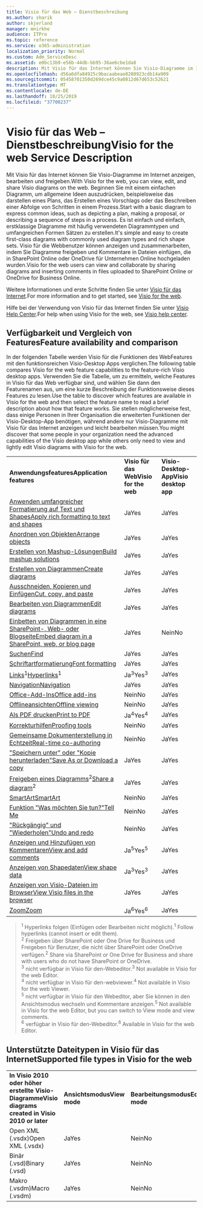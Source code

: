 ```yaml
---
title: Visio für das Web – Dienstbeschreibung
ms.author: sharik
author: skjerland
manager: mnirkhe
audience: ITPro
ms.topic: reference
ms.service: o365-administration
localization_priority: Normal
ms.custom: Adm_ServiceDesc
ms.assetid: e0bc13b9-e56b-44db-bb95-36ae6cbe1da8
description: Mit Visio für das Internet können Sie Visio-Diagramme im Internet anzeigen, bearbeiten und freigeben.
ms.openlocfilehash: d56a6dfa84925c9bacaabeae8280923cdb14a909
ms.sourcegitcommit: 05458701350d269dce45c9a0812d67d653c52621
ms.translationtype: MT
ms.contentlocale: de-DE
ms.lasthandoff: 10/25/2019
ms.locfileid: "37700237"
---
```

# <a name="visio-for-the-web-service-description"></a><span data-ttu-id="796c4-103">Visio für das Web – Dienstbeschreibung</span><span class="sxs-lookup"><span data-stu-id="796c4-103">Visio for the web Service Description</span></span>

<span data-ttu-id="796c4-104">Mit Visio für das Internet können Sie Visio-Diagramme im Internet anzeigen, bearbeiten und freigeben.</span><span class="sxs-lookup"><span data-stu-id="796c4-104">With Visio for the web, you can view, edit, and share Visio diagrams on the web.</span></span> <span data-ttu-id="796c4-105">Beginnen Sie mit einem einfachen Diagramm, um allgemeine Ideen auszudrücken, beispielsweise das darstellen eines Plans, das Erstellen eines Vorschlags oder das Beschreiben einer Abfolge von Schritten in einem Prozess.</span><span class="sxs-lookup"><span data-stu-id="796c4-105">Start with a basic diagram to express common ideas, such as depicting a plan, making a proposal, or describing a sequence of steps in a process.</span></span> <span data-ttu-id="796c4-106">Es ist einfach und einfach, erstklassige Diagramme mit häufig verwendeten Diagrammtypen und umfangreichen Formen Sätzen zu erstellen.</span><span class="sxs-lookup"><span data-stu-id="796c4-106">It's simple and easy to create first-class diagrams with commonly used diagram types and rich shape sets.</span></span> <span data-ttu-id="796c4-107">Visio für die Webbenutzer können anzeigen und zusammenarbeiten, indem Sie Diagramme freigeben und Kommentare in Dateien einfügen, die in SharePoint Online oder OneDrive für Unternehmen Online hochgeladen wurden.</span><span class="sxs-lookup"><span data-stu-id="796c4-107">Visio for the web users can view and collaborate by sharing diagrams and inserting comments in files uploaded to SharePoint Online or OneDrive for Business Online.</span></span>
  
<span data-ttu-id="796c4-108">Weitere Informationen und erste Schritte finden Sie unter [Visio für das Internet](https://products.office.com/en-US/visio/visio-online).</span><span class="sxs-lookup"><span data-stu-id="796c4-108">For more information and to get started, see [Visio for the web](https://products.office.com/en-US/visio/visio-online).</span></span>
  
<span data-ttu-id="796c4-109">Hilfe bei der Verwendung von Visio für das Internet finden Sie unter [Visio Help Center](https://support.office.com/visio).</span><span class="sxs-lookup"><span data-stu-id="796c4-109">For help when using Visio for the web, see [Visio help center](https://support.office.com/visio).</span></span>
  
## <a name="feature-availability-and-comparison"></a><span data-ttu-id="796c4-110">Verfügbarkeit und Vergleich von Features</span><span class="sxs-lookup"><span data-stu-id="796c4-110">Feature availability and comparison</span></span>

<span data-ttu-id="796c4-111">In der folgenden Tabelle werden Visio für die Funktionen des WebFeatures mit den funktionsreichen Visio-Desktop Apps verglichen.</span><span class="sxs-lookup"><span data-stu-id="796c4-111">The following table compares Visio for the web feature capabilities to the feature-rich Visio desktop apps.</span></span> <span data-ttu-id="796c4-112">Verwenden Sie die Tabelle, um zu ermitteln, welche Features in Visio für das Web verfügbar sind, und wählen Sie dann den Featurenamen aus, um eine kurze Beschreibung der Funktionsweise dieses Features zu lesen.</span><span class="sxs-lookup"><span data-stu-id="796c4-112">Use the table to discover which features are available in Visio for the web and then select the feature name to read a brief description about how that feature works.</span></span> <span data-ttu-id="796c4-113">Sie stellen möglicherweise fest, dass einige Personen in Ihrer Organisation die erweiterten Funktionen der Visio-Desktop-App benötigen, während andere nur Visio-Diagramme mit Visio für das Internet anzeigen und leicht bearbeiten müssen.</span><span class="sxs-lookup"><span data-stu-id="796c4-113">You might discover that some people in your organization need the advanced capabilities of the Visio desktop app while others only need to view and lightly edit Visio diagrams with Visio for the web.</span></span> 
  
||||
|:-----|:-----|:-----|
|<span data-ttu-id="796c4-114">**Anwendungsfeatures**</span><span class="sxs-lookup"><span data-stu-id="796c4-114">**Application features**</span></span> <br/> |<span data-ttu-id="796c4-115">**Visio für das Web**</span><span class="sxs-lookup"><span data-stu-id="796c4-115">**Visio for the web**</span></span> <br/> |<span data-ttu-id="796c4-116">**Visio-Desktop-App**</span><span class="sxs-lookup"><span data-stu-id="796c4-116">**Visio desktop app**</span></span> <br/> |
|[<span data-ttu-id="796c4-117">Anwenden umfangreicher Formatierung auf Text und Shapes</span><span class="sxs-lookup"><span data-stu-id="796c4-117">Apply rich formatting to text and shapes</span></span>](visio-online.md#apply-rich-formatting-to-text-and-shapes) <br/> |<span data-ttu-id="796c4-118">Ja</span><span class="sxs-lookup"><span data-stu-id="796c4-118">Yes</span></span>  <br/> |<span data-ttu-id="796c4-119">Ja</span><span class="sxs-lookup"><span data-stu-id="796c4-119">Yes</span></span>  <br/> |
|[<span data-ttu-id="796c4-120">Anordnen von Objekten</span><span class="sxs-lookup"><span data-stu-id="796c4-120">Arrange objects</span></span>](visio-online.md#arrange-objects) <br/> |<span data-ttu-id="796c4-121">Ja</span><span class="sxs-lookup"><span data-stu-id="796c4-121">Yes</span></span>  <br/> |<span data-ttu-id="796c4-122">Ja</span><span class="sxs-lookup"><span data-stu-id="796c4-122">Yes</span></span>  <br/> |
|[<span data-ttu-id="796c4-123">Erstellen von Mashup-Lösungen</span><span class="sxs-lookup"><span data-stu-id="796c4-123">Build mashup solutions</span></span>](visio-online.md#build-mashup-solutions) <br/> |<span data-ttu-id="796c4-124">Ja</span><span class="sxs-lookup"><span data-stu-id="796c4-124">Yes</span></span>  <br/> |<span data-ttu-id="796c4-125">Ja</span><span class="sxs-lookup"><span data-stu-id="796c4-125">Yes</span></span>  <br/> |
|[<span data-ttu-id="796c4-126">Erstellen von Diagrammen</span><span class="sxs-lookup"><span data-stu-id="796c4-126">Create diagrams</span></span>](visio-online.md#create-diagrams) <br/> |<span data-ttu-id="796c4-127">Ja</span><span class="sxs-lookup"><span data-stu-id="796c4-127">Yes</span></span>  <br/> |<span data-ttu-id="796c4-128">Ja</span><span class="sxs-lookup"><span data-stu-id="796c4-128">Yes</span></span>  <br/> |
|[<span data-ttu-id="796c4-129">Ausschneiden, Kopieren und Einfügen</span><span class="sxs-lookup"><span data-stu-id="796c4-129">Cut, copy, and paste</span></span>](visio-online.md#cut-copy-and-paste) <br/> |<span data-ttu-id="796c4-130">Ja</span><span class="sxs-lookup"><span data-stu-id="796c4-130">Yes</span></span>  <br/> |<span data-ttu-id="796c4-131">Ja</span><span class="sxs-lookup"><span data-stu-id="796c4-131">Yes</span></span>  <br/> |
|[<span data-ttu-id="796c4-132">Bearbeiten von Diagrammen</span><span class="sxs-lookup"><span data-stu-id="796c4-132">Edit diagrams</span></span>](visio-online.md#edit-diagrams) <br/> |<span data-ttu-id="796c4-133">Ja</span><span class="sxs-lookup"><span data-stu-id="796c4-133">Yes</span></span>  <br/> |<span data-ttu-id="796c4-134">Ja</span><span class="sxs-lookup"><span data-stu-id="796c4-134">Yes</span></span>  <br/> |
|[<span data-ttu-id="796c4-135">Einbetten von Diagrammen in eine SharePoint-, Web- oder Blogseite</span><span class="sxs-lookup"><span data-stu-id="796c4-135">Embed diagram in a SharePoint, web, or blog page</span></span>](visio-online.md#embed-diagram-in-a-sharepoint-web-or-blog-page) <br/> |<span data-ttu-id="796c4-136">Ja</span><span class="sxs-lookup"><span data-stu-id="796c4-136">Yes</span></span>  <br/> |<span data-ttu-id="796c4-137">Nein</span><span class="sxs-lookup"><span data-stu-id="796c4-137">No</span></span>  <br/> |
|[<span data-ttu-id="796c4-138">Suchen</span><span class="sxs-lookup"><span data-stu-id="796c4-138">Find</span></span>](visio-online.md#find) <br/> |<span data-ttu-id="796c4-139">Ja</span><span class="sxs-lookup"><span data-stu-id="796c4-139">Yes</span></span>  <br/> |<span data-ttu-id="796c4-140">Ja</span><span class="sxs-lookup"><span data-stu-id="796c4-140">Yes</span></span>  <br/> |
|[<span data-ttu-id="796c4-141">Schriftartformatierung</span><span class="sxs-lookup"><span data-stu-id="796c4-141">Font formatting</span></span>](visio-online.md#font-formatting) <br/> |<span data-ttu-id="796c4-142">Ja</span><span class="sxs-lookup"><span data-stu-id="796c4-142">Yes</span></span>  <br/> |<span data-ttu-id="796c4-143">Ja</span><span class="sxs-lookup"><span data-stu-id="796c4-143">Yes</span></span>  <br/> |
|<span data-ttu-id="796c4-144">[Links](visio-online.md#hyperlinks)<sup>1</sup></span><span class="sxs-lookup"><span data-stu-id="796c4-144">[Hyperlinks](visio-online.md#hyperlinks)<sup>1</sup></span></span> <br/> |<span data-ttu-id="796c4-145">Ja<sup>3</sup></span><span class="sxs-lookup"><span data-stu-id="796c4-145">Yes<sup>3</sup></span></span> <br/> |<span data-ttu-id="796c4-146">Ja</span><span class="sxs-lookup"><span data-stu-id="796c4-146">Yes</span></span>  <br/> |
|[<span data-ttu-id="796c4-147">Navigation</span><span class="sxs-lookup"><span data-stu-id="796c4-147">Navigation</span></span>](visio-online.md#navigation) <br/> |<span data-ttu-id="796c4-148">Ja</span><span class="sxs-lookup"><span data-stu-id="796c4-148">Yes</span></span>  <br/> |<span data-ttu-id="796c4-149">Ja</span><span class="sxs-lookup"><span data-stu-id="796c4-149">Yes</span></span>  <br/> |
|[<span data-ttu-id="796c4-150">Office-Add-Ins</span><span class="sxs-lookup"><span data-stu-id="796c4-150">Office add-ins</span></span>](visio-online.md#office-add-ins) <br/> |<span data-ttu-id="796c4-151">Nein</span><span class="sxs-lookup"><span data-stu-id="796c4-151">No</span></span>  <br/> |<span data-ttu-id="796c4-152">Ja</span><span class="sxs-lookup"><span data-stu-id="796c4-152">Yes</span></span>  <br/> |
|[<span data-ttu-id="796c4-153">Offlineansichten</span><span class="sxs-lookup"><span data-stu-id="796c4-153">Offline viewing</span></span>](visio-online.md#offline-viewing) <br/> |<span data-ttu-id="796c4-154">Nein</span><span class="sxs-lookup"><span data-stu-id="796c4-154">No</span></span>  <br/> |<span data-ttu-id="796c4-155">Ja</span><span class="sxs-lookup"><span data-stu-id="796c4-155">Yes</span></span>  <br/> |
|[<span data-ttu-id="796c4-156">Als PDF drucken</span><span class="sxs-lookup"><span data-stu-id="796c4-156">Print to PDF</span></span>](visio-online.md#print-to-pdf) <br/> |<span data-ttu-id="796c4-157">Ja<sup>4</sup></span><span class="sxs-lookup"><span data-stu-id="796c4-157">Yes<sup>4</sup></span></span> <br/> |<span data-ttu-id="796c4-158">Ja</span><span class="sxs-lookup"><span data-stu-id="796c4-158">Yes</span></span>  <br/> |
|[<span data-ttu-id="796c4-159">Korrekturhilfen</span><span class="sxs-lookup"><span data-stu-id="796c4-159">Proofing tools</span></span>](visio-online.md#proofing-tools) <br/> |<span data-ttu-id="796c4-160">Nein</span><span class="sxs-lookup"><span data-stu-id="796c4-160">No</span></span>  <br/> |<span data-ttu-id="796c4-161">Ja</span><span class="sxs-lookup"><span data-stu-id="796c4-161">Yes</span></span>  <br/> |
|[<span data-ttu-id="796c4-162">Gemeinsame Dokumenterstellung in Echtzeit</span><span class="sxs-lookup"><span data-stu-id="796c4-162">Real-time co-authoring</span></span>](visio-online.md#real-time-co-authoring) <br/> |<span data-ttu-id="796c4-163">Nein</span><span class="sxs-lookup"><span data-stu-id="796c4-163">No</span></span>  <br/> |<span data-ttu-id="796c4-164">Ja</span><span class="sxs-lookup"><span data-stu-id="796c4-164">Yes</span></span>  <br/> |
|[<span data-ttu-id="796c4-165">"Speichern unter" oder "Kopie herunterladen"</span><span class="sxs-lookup"><span data-stu-id="796c4-165">Save As or Download a copy</span></span>](visio-online.md#save-as-or-download-a-copy) <br/> |<span data-ttu-id="796c4-166">Ja</span><span class="sxs-lookup"><span data-stu-id="796c4-166">Yes</span></span>  <br/> |<span data-ttu-id="796c4-167">Ja</span><span class="sxs-lookup"><span data-stu-id="796c4-167">Yes</span></span>  <br/> |
|<span data-ttu-id="796c4-168">[Freigeben eines Diagramms](visio-online.md#share-a-diagram)<sup>2</sup></span><span class="sxs-lookup"><span data-stu-id="796c4-168">[Share a diagram](visio-online.md#share-a-diagram)<sup>2</sup></span></span> <br/> |<span data-ttu-id="796c4-169">Ja</span><span class="sxs-lookup"><span data-stu-id="796c4-169">Yes</span></span>  <br/> |<span data-ttu-id="796c4-170">Ja</span><span class="sxs-lookup"><span data-stu-id="796c4-170">Yes</span></span>  <br/> |
|[<span data-ttu-id="796c4-171">SmartArt</span><span class="sxs-lookup"><span data-stu-id="796c4-171">SmartArt</span></span>](visio-online.md#smartart) <br/> |<span data-ttu-id="796c4-172">Nein</span><span class="sxs-lookup"><span data-stu-id="796c4-172">No</span></span>  <br/> |<span data-ttu-id="796c4-173">Ja</span><span class="sxs-lookup"><span data-stu-id="796c4-173">Yes</span></span>  <br/> |
|[<span data-ttu-id="796c4-174">Funktion "Was möchten Sie tun?"</span><span class="sxs-lookup"><span data-stu-id="796c4-174">Tell Me</span></span>](visio-online.md#tell-me) <br/> |<span data-ttu-id="796c4-175">Nein</span><span class="sxs-lookup"><span data-stu-id="796c4-175">No</span></span>  <br/> |<span data-ttu-id="796c4-176">Ja</span><span class="sxs-lookup"><span data-stu-id="796c4-176">Yes</span></span>  <br/> |
|[<span data-ttu-id="796c4-177">"Rückgängig" und "Wiederholen"</span><span class="sxs-lookup"><span data-stu-id="796c4-177">Undo and redo</span></span>](visio-online.md#undo-and-redo) <br/> |<span data-ttu-id="796c4-178">Nein</span><span class="sxs-lookup"><span data-stu-id="796c4-178">No</span></span>  <br/> |<span data-ttu-id="796c4-179">Ja</span><span class="sxs-lookup"><span data-stu-id="796c4-179">Yes</span></span>  <br/> |
|[<span data-ttu-id="796c4-180">Anzeigen und Hinzufügen von Kommentaren</span><span class="sxs-lookup"><span data-stu-id="796c4-180">View and add comments</span></span>](visio-online.md#view-and-add-comments) <br/> |<span data-ttu-id="796c4-181">Ja<sup>5</sup></span><span class="sxs-lookup"><span data-stu-id="796c4-181">Yes<sup>5</sup></span></span> <br/> |<span data-ttu-id="796c4-182">Ja</span><span class="sxs-lookup"><span data-stu-id="796c4-182">Yes</span></span>  <br/> |
|[<span data-ttu-id="796c4-183">Anzeigen von Shapedaten</span><span class="sxs-lookup"><span data-stu-id="796c4-183">View shape data</span></span>](visio-online.md#view-shape-data) <br/> |<span data-ttu-id="796c4-184">Ja<sup>3</sup></span><span class="sxs-lookup"><span data-stu-id="796c4-184">Yes<sup>3</sup></span></span> <br/> |<span data-ttu-id="796c4-185">Ja</span><span class="sxs-lookup"><span data-stu-id="796c4-185">Yes</span></span>  <br/> |
|[<span data-ttu-id="796c4-186">Anzeigen von Visio-Dateien im Browser</span><span class="sxs-lookup"><span data-stu-id="796c4-186">View Visio files in the browser</span></span>](visio-online.md#view-visio-files-in-the-browser) <br/> |<span data-ttu-id="796c4-187">Ja</span><span class="sxs-lookup"><span data-stu-id="796c4-187">Yes</span></span>  <br/> |<span data-ttu-id="796c4-188">Ja</span><span class="sxs-lookup"><span data-stu-id="796c4-188">Yes</span></span>  <br/> |
|[<span data-ttu-id="796c4-189">Zoom</span><span class="sxs-lookup"><span data-stu-id="796c4-189">Zoom</span></span>](visio-online.md#zoom) <br/> |<span data-ttu-id="796c4-190">Ja<sup>6</sup></span><span class="sxs-lookup"><span data-stu-id="796c4-190">Yes<sup>6</sup></span></span> <br/> |<span data-ttu-id="796c4-191">Ja</span><span class="sxs-lookup"><span data-stu-id="796c4-191">Yes</span></span>  <br/> |
   
> <span data-ttu-id="796c4-192"><sup>1</sup> Hyperlinks folgen (Einfügen oder Bearbeiten nicht möglich).</span><span class="sxs-lookup"><span data-stu-id="796c4-192"><sup>1</sup> Follow hyperlinks (cannot insert or edit them).</span></span> 
<br/><span data-ttu-id="796c4-193"><sup>2</sup> Freigeben über SharePoint oder One Drive for Business und Freigeben für Benutzer, die nicht über SharePoint oder OneDrive verfügen.</span><span class="sxs-lookup"><span data-stu-id="796c4-193"><sup>2</sup> Share via SharePoint or One Drive for Business and share with users who do not have SharePoint or OneDrive.</span></span> 
<br/> <span data-ttu-id="796c4-194"><sup>3</sup> nicht verfügbar in Visio für den-Webeditor.</span><span class="sxs-lookup"><span data-stu-id="796c4-194"><sup>3</sup> Not available in Visio for the web Editor.</span></span>
<br/><span data-ttu-id="796c4-195"><sup>4</sup> nicht verfügbar in Visio für den-webviewer.</span><span class="sxs-lookup"><span data-stu-id="796c4-195"><sup>4</sup> Not available in Visio for the web Viewer.</span></span> 
<br/><span data-ttu-id="796c4-196"><sup>5</sup> nicht verfügbar in Visio für den Webeditor, aber Sie können in den Ansichtsmodus wechseln und Kommentare anzeigen.</span><span class="sxs-lookup"><span data-stu-id="796c4-196"><sup>5</sup> Not available in Visio for the web Editor, but you can switch to View mode and view comments.</span></span> 
<br/><span data-ttu-id="796c4-197"><sup>6</sup> verfügbar in Visio für den-Webeditor.</span><span class="sxs-lookup"><span data-stu-id="796c4-197"><sup>6</sup> Available in Visio for the web Editor.</span></span> 
  
## <a name="supported-file-types-in-visio-for-the-web"></a><span data-ttu-id="796c4-198">Unterstützte Dateitypen in Visio für das Internet</span><span class="sxs-lookup"><span data-stu-id="796c4-198">Supported file types in Visio for the web</span></span>

||||
|:-----|:-----|:-----|
|<span data-ttu-id="796c4-199">**In Visio 2010 oder höher erstellte Visio-Diagramme**</span><span class="sxs-lookup"><span data-stu-id="796c4-199">**Visio diagrams created in Visio 2010 or later**</span></span> <br/> |<span data-ttu-id="796c4-200">**Ansichtsmodus**</span><span class="sxs-lookup"><span data-stu-id="796c4-200">**View mode**</span></span> <br/> |<span data-ttu-id="796c4-201">**Bearbeitungsmodus**</span><span class="sxs-lookup"><span data-stu-id="796c4-201">**Edit mode**</span></span> <br/> |
|<span data-ttu-id="796c4-202">Open XML (.vsdx)</span><span class="sxs-lookup"><span data-stu-id="796c4-202">Open XML (.vsdx)</span></span>  <br/> |<span data-ttu-id="796c4-203">Ja</span><span class="sxs-lookup"><span data-stu-id="796c4-203">Yes</span></span>  <br/> |<span data-ttu-id="796c4-204">Nein</span><span class="sxs-lookup"><span data-stu-id="796c4-204">No</span></span>  <br/> |
|<span data-ttu-id="796c4-205">Binär (.vsd)</span><span class="sxs-lookup"><span data-stu-id="796c4-205">Binary (.vsd)</span></span>  <br/> |<span data-ttu-id="796c4-206">Ja</span><span class="sxs-lookup"><span data-stu-id="796c4-206">Yes</span></span>  <br/> |<span data-ttu-id="796c4-207">Nein</span><span class="sxs-lookup"><span data-stu-id="796c4-207">No</span></span>  <br/> |
|<span data-ttu-id="796c4-208">Makro (.vsdm)</span><span class="sxs-lookup"><span data-stu-id="796c4-208">Macro (.vsdm)</span></span>  <br/> |<span data-ttu-id="796c4-209">Ja</span><span class="sxs-lookup"><span data-stu-id="796c4-209">Yes</span></span>  <br/> |<span data-ttu-id="796c4-210">Nein</span><span class="sxs-lookup"><span data-stu-id="796c4-210">No</span></span>  <br/> |
   

